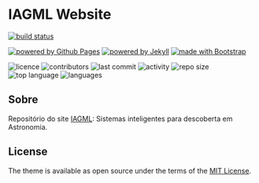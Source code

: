 # IAGML Website

[![build status](https://travis-ci.org/iagml/website.svg?branch=master)](https://travis-ci.org/iagml/website)

[![powered by Github Pages](https://img.shields.io/badge/powered%20by-Github%20Pages-171717?logo=github)](https://pages.github.com)
[![powered by Jekyll](https://img.shields.io/badge/powered%20by-Jekyll-E0115F?logo=jekyll)](https://jekyllrb.com)
[![made with Bootstrap](https://img.shields.io/badge/made%20with-bootstrap-602c50?logo=bootstrap)](https://getbootstrap.com)

![licence](https://img.shields.io/github/license/iagml/iagml.github.io)
![contributors](https://img.shields.io/github/contributors-anon/iagml/iagml.github.io)
![last commit](https://img.shields.io/github/last-commit/iagml/iagml.github.io)
![activity](https://img.shields.io/github/commit-activity/w/iagml/iagml.github.io)
![repo size](https://img.shields.io/github/repo-size/iagml/iagml.github.io)
![top language](https://img.shields.io/github/languages/top/iagml/iagml.github.io)
![languages](https://img.shields.io/github/languages/count/iagml/iagml.github.io)

## Sobre

Repositório do site [IAGML](https://iagml.github.io): Sistemas inteligentes para descoberta em Astronomia.

## License

The theme is available as open source under the terms of the [MIT License](https://opensource.org/licenses/MIT).